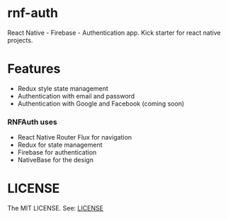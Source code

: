 # rnf-auth
React Native - Firebase - Authentication app.
Kick starter for react native projects.

# Features
- Redux style state management
- Authentication with email and password
- Authentication with Google and Facebook (coming soon)

### RNFAuth uses
- React Native Router Flux for navigation
- Redux for state management
- Firebase for authentication
- NativeBase for the design

# LICENSE
The MIT LICENSE. See: [LICENSE](LICENSE)
